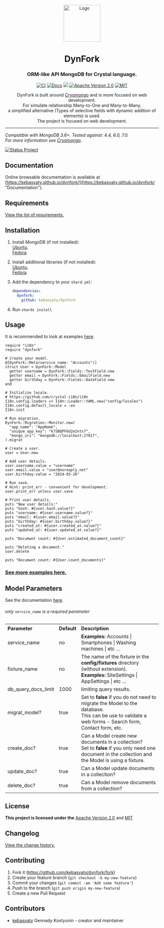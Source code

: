 <div align="center">
  <p align="center">
    <a href="https://github.com/kebasyaty/dynfork" target="_blank">
      <img
        height="120"
        alt="Logo"
        src="https://github.com/kebasyaty/dynfork/raw/v0/logo/logo.svg">
    </a>
  </p>
  <p>
    <h1>DynFork</h1>
    <h3>ORM-like API MongoDB for Crystal language.</h3>
    <p align="center">
      <a href="https://github.com/kebasyaty/dynfork/actions" alt="CI"><img src="https://github.com/kebasyaty/dynfork/workflows/CI/badge.svg" alt="CI"></a>
      <a href="https://kebasyaty.github.io/dynfork/" alt="Docs"><img src="https://img.shields.io/badge/docs-available-brightgreen.svg" alt="Docs"></a>
      <a href="https://crystal-lang.org/" alt="Crysta"><img src="https://img.shields.io/badge/crystal-v1.10%2B-red"></a>
      <a href="https://github.com/kebasyaty/dynfork/blob/v0/LICENSE-APACHE" alt="Apache Version 2.0"><img src="https://img.shields.io/badge/License-ApacheV2.0-blue.svg" alt="Apache Version 2.0"></a>
      <a href="https://github.com/kebasyaty/dynfork/blob/v0/LICENSE-MIT" alt="MIT"><img src="https://img.shields.io/badge/License-MIT-blue.svg" alt="MIT"></a>
    </p>
    <div align="center">
      DynFork is built around <a href="https://github.com/elbywan/cryomongo" alt="Cryomongo">Cryomongo</a> and is more focused on web development.
      <br>
      For simulate relationship Many-to-One and Many-to-Many,
      <br>
      a simplified alternative (Types of selective fields with dynamic addition of elements) is used.
      <br>
      The project is focused on web development.
    </div>
  </p>
</div>

<hr>

_Compatible with MongoDB 3.6+. Tested against: 4.4, 6.0, 7.0._
<br>
_For more information see [Cryomongo](https://github.com/elbywan/cryomongo "Cryomongo")_.

<p>
  <a href="https://github.com/kebasyaty/dynfork" alt="Status Project" target="_blank">
    <img src="https://github.com/kebasyaty/dynfork/raw/v0/pictures/status_project/Status_Project-Alpha-.svg"
      alt="Status Project">
  </a>
</p>

## Documentation

Online browsable documentation is available at [https://kebasyaty.github.io/dynfork/](https://kebasyaty.github.io/dynfork/ "Documentation").

## Requirements

[View the list of requirements.](https://github.com/kebasyaty/dynfork/blob/v0/REQUIREMENTS.md "View the list of requirements.")

## Installation

1. Install MongoDB (if not installed):<br>
   [Ubuntu](https://github.com/kebasyaty/dynfork/blob/v0/UBUNTU_INSTALL_MONGODB.md "Ubuntu").<br>
   [Fedora](https://github.com/kebasyaty/dynfork/blob/v0/FEDORA_INSTALL_MONGODB.md "Fedora").

2. Install additional libraries (if not installed):<br>
   [Ubuntu](https://github.com/kebasyaty/dynfork/blob/v0/UBUNTU_ADDITIONAL_LIBRARIES.md "Ubuntu").<br>
   [Fedora](https://github.com/kebasyaty/dynfork/blob/v0/FEDORA_ADDITIONAL_LIBRARIES.md "Fedora").

3. Add the dependency to your `shard.yml`:

   ```yaml
   dependencies:
     dynfork:
       github: kebasyaty/dynfork
   ```

4. Run `shards install`

## Usage

It is recommended to look at examples [here](https://github.com/kebasyaty/dynfork/tree/v0/examples "here").

```crystal
require "i18n"
require "dynfork"

# Create your model.
@[DynFork::Meta(service_name: "Accounts")]
struct User < DynFork::Model
  getter username = DynFork::Fields::TextField.new
  getter email = DynFork::Fields::EmailField.new
  getter birthday = DynFork::Fields::DateField.new
end

# Initialize locale.
# https://github.com/crystal-i18n/i18n
I18n.config.loaders << I18n::Loader::YAML.new("config/locales")
I18n.config.default_locale = :en
I18n.init

# Run migration.
DynFork::Migration::Monitor.new(
  "app_name": "AppName",
  "unique_app_key": "k7SBQPF6d2e2nts7",
  "mongo_uri": "mongodb://localhost:27017",
).migrat

# Create a user.
user = User.new

# Add user details.
user.username.value = "username"
user.email.value = "user@noreaply.net"
user.birthday.value = "2024-03-26"

# Run save.
# Hint: print_err - convenient for development.
user.print_err unless user.save

# Print user details.
puts "New user details:"
puts "hash: #{user.hash.value?}"
puts "username: #{user.username.value?}"
puts "email: #{user.email.value?}"
puts "birthday: #{user.birthday.value?}"
puts "created_at: #{user.created_at.value?}"
puts "updated_at: #{user.updated_at.value?}"

puts "Documwnt count: #{User.estimated_document_count}"

puts "Deleting a document."
user.delete

puts "Documwnt count: #{User.count_documents}"
```

### [See more examples here.](https://github.com/kebasyaty/dynfork/tree/v0/examples "See more examples here.")

## Model Parameters

See the documentation [here](https://kebasyaty.github.io/dynfork/DynFork/Meta.html "here").

###### only `service_name` is a required parameter

<div>
   <table>
     <tr>
       <th align="left">Parameter</th>
       <th align="left">Default</th>
       <th align="left">Description</th>
     </tr>
     <tr>
       <td align="left">service_name</td>
       <td align="left">no</td>
       <td align="left"><b>Examples:</b> Accounts | Smartphones | Washing machines | etc ... </td>
     </tr>
     <tr>
       <td align="left">fixture_name</td>
       <td align="left">no</td>
       <td align="left">
         The name of the fixture in the <b>config/fixtures</b> directory (without extension).
         <br>
         <b>Examples:</b> SiteSettings | AppSettings | etc ...
       </td>
     </tr>
     <tr>
       <td align="left">db_query_docs_limit</td>
       <td align="left">1000</td>
       <td align="left">limiting query results.</td>
     </tr>
     <tr>
       <td align="left">migrat_model?</td>
       <td align="left">true</td>
       <td align="left">
         Set to <b>false</b> if you do not need to migrate the Model to the database.<br>
         This can be use to validate a web forms - Search form, Contact form, etc.
       </td>
     </tr>
     <tr>
       <td align="left">create_doc?</td>
       <td align="left">true</td>
       <td align="left">
         Can a Model create new documents in a collection?<br>
         Set to <b>false</b> if you only need one document in the collection and the Model is using a fixture.
       </td>
     </tr>
     <tr>
       <td align="left">update_doc?</td>
       <td align="left">true</td>
       <td align="left">Can a Model update documents in a collection?</td>
     </tr>
     <tr>
       <td align="left">delete_doc?</td>
       <td align="left">true</td>
       <td align="left">Can a Model remove documents from a collection?</td>
     </tr>
   </table>
</div>

## License

**This project is licensed under the** [Apache Version 2.0](https://github.com/kebasyaty/dynfork/blob/v0/LICENSE-APACHE "Apache Version 2.0") and [MIT](https://github.com/kebasyaty/dynfork/blob/v0/LICENSE-MIT "MIT")

## Changelog

[View the change history.](https://github.com/kebasyaty/dynfork/blob/v0/CHANGELOG.md "Changelog")

## Contributing

1. Fork it (<https://github.com/kebasyaty/dynfork/fork>)
2. Create your feature branch (`git checkout -b my-new-feature`)
3. Commit your changes (`git commit -am 'Add some feature'`)
4. Push to the branch (`git push origin my-new-feature`)
5. Create a new Pull Request

## Contributors

- [kebasyaty](https://github.com/kebasyaty) Gennady Kostyunin - creator and maintainer
